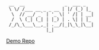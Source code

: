 ```
 __  __               _  ___ _   
 \ \/ /___ __ _ _ __ | |/ (_) |_ 
  \  // __/ _` | '_ \| ' /| | __|
  /  \ (_| (_| | |_) | . \| | |_ 
 /_/\_\___\__,_| .__/|_|\_\_|\__|
               |_|               
```


[Demo Repo](https://github.com/Xcap-App/XcapKit-Demo)
